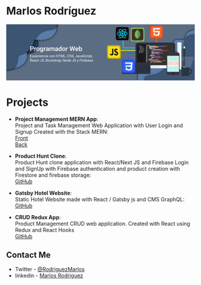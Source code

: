 # Marlos Rodríguez
![Banner](https://github.com/Marlos-Rodriguez/Marlos-Rodriguez/raw/master/BannerText.png)
# Projects
* **Project Management MERN App**:  
Project and Task Management Web Application with User Login and Signup Created with the Stack MERN:  
   [Front](https://github.com/Marlos-Rodriguez/MERN-Task-Cliente)  
   [Back](https://github.com/Marlos-Rodriguez/MERN-Task-Servidor)

* **Product Hunt Clone**:  
Product Hunt clone application with React/Next JS and Firebase Login and SignUp with Firebase authentication and product creation with Firestore and firebase storage:  
   [GitHub](https://github.com/Marlos-Rodriguez/Product-Hunt-Next-Firebase)

* **Gatsby Hotel Website**:  
Static Hotel Website made with React / Gatsby js and CMS GraphQL:  
   [GitHub](https://github.com/Marlos-Rodriguez/Product-Hunt-Next-Firebase)

* **CRUD Redux App**:  
Product Management CRUD web application. Created with React using Redux and React Hooks  
   [GitHub](https://github.com/Marlos-Rodriguez/Crud-Redux)

## Contact Me
* Twitter - [@RodriguezMarlos](https://twitter.com/RodriguezMarlos)
* linkedin - [Marlos Rodriguez](https://www.linkedin.com/in/marlos-rodriguez-7268481a2/)
